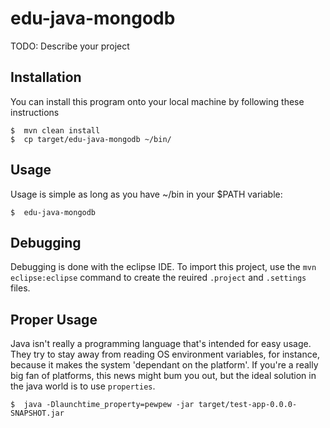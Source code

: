 # edu-java-mongodb

TODO: Describe your project

## Installation

You can install this program onto your local machine by following these instructions

```
$  mvn clean install
$  cp target/edu-java-mongodb ~/bin/
```

## Usage

Usage is simple as long as you have ~/bin in your $PATH variable:

```
$  edu-java-mongodb
```

## Debugging

Debugging is done with the eclipse IDE.  To import this project, use the `mvn eclipse:eclipse` command to create the reuired `.project` and `.settings` files.


## Proper Usage

Java isn't really a programming language that's intended for easy usage.  They try to stay away from reading OS environment variables, for instance, because it makes the system 'dependant on the platform'.  If you're a really big fan of platforms, this news might bum you out, but the ideal solution in the java world is to use `properties`.


```
$  java -Dlaunchtime_property=pewpew -jar target/test-app-0.0.0-SNAPSHOT.jar
```
